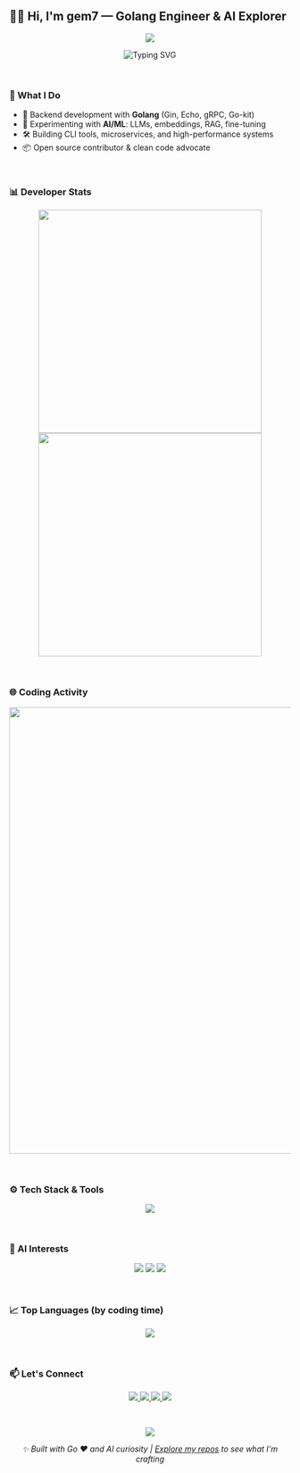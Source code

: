 ## 👨‍💻 Hi, I'm gem7 — Golang Engineer & AI Explorer

<p align="center">
  <img src="https://capsule-render.vercel.app/api?type=waving&color=timeGradient&height=300&section=header&text=HELLO%20WORLD!&fontSize=90&fontAlign=50&fontAlignY=30&desc=I%20speak%20Go%20and%20dream%20in%20AI&descAlign=50&descSize=30&descAlignY=60&animation=twinkling" />
</p>

<p align="center">
  <img src="https://readme-typing-svg.demolab.com?font=Fira%20Code&weight=600&size=22&pause=1000&center=true&vCenter=true&random=false&width=600&lines=Building%20scalable%20systems%20with%20Go;Exploring%20the%20future%20of%20AI%20&%20ML;Code%20is%20my%20poetry;Efficiency%2C%20simplicity%2C%20elegance" alt="Typing SVG" />
</p>

<br/>

### 🔧 What I Do

- 🚀 Backend development with **Golang** (Gin, Echo, gRPC, Go-kit)
- 🧠 Experimenting with **AI/ML**: LLMs, embeddings, RAG, fine-tuning
- 🛠️ Building CLI tools, microservices, and high-performance systems
- 📦 Open source contributor & clean code advocate

<br/>

### 📊 Developer Stats

<p align="center">
  <img src="https://github-readme-stats.vercel.app/api?username=gem7&theme=transparent&include_all_commits=true&show_icons=true&hide_border=true&bg_color=00000000" width="400" />
  <img src="https://streak-stats.demolab.com?user=gem7&theme=transparent&date_format=%5BY.%5Dn.j&hide_border=true&bg_color=00000000" width="400" />
</p>

<br/>

### 🌐 Coding Activity

<p align="center">
  <img src="https://github-readme-activity-graph.vercel.app/graph?username=gem7&theme=react-dark&hide_border=true&area=true&bg_color=00000000" width="800" />
</p>

<br/>

### ⚙️ Tech Stack & Tools

<p align="center">
  <img src="https://skillicons.dev/icons?i=go,python,js,ts,docker,kubernetes,postgres,redis,git,github,vscode,pytorch,tensorflow" />
</p>

<br/>

### 🧠 AI Interests

<p align="center">
  <img src="https://img.shields.io/badge/AI_Love-Forever-9cf?logo=openai&logoColor=white&style=for-the-badge" />
  <img src="https://img.shields.io/badge/LLM_-Fine_Tuning-000?logo=huggingface&logoColor=white&style=for-the-badge" />
  <img src="https://img.shields.io/badge/Go_AI_-Yes!-00ADD8?logo=go&logoColor=white&style=for-the-badge" />
</p>

<br/>

### 📈 Top Languages (by coding time)

<p align="center">
  <img src="https://github-readme-stats.vercel.app/api/top-langs/?username=gem7&theme=transparent&hide_border=true&layout=compact&langs_count=6&bg_color=00000000" />
</p>

<br/>

### 📫 Let's Connect

<p align="center">
  <a href="https://github.com/gem7">
    <img src="https://img.shields.io/badge/GitHub-gem7-181717?logo=github&style=flat-square" />
  </a>
  <a href="mailto:gem7@example.com">
    <img src="https://img.shields.io/badge/Email-gem7@example.com-e74c3c?logo=gmail&style=flat-square" />
  </a>
  <a href="https://t.me/gem7">
    <img src="https://img.shields.io/badge/Telegram-gem7-26A5E4?logo=telegram&style=flat-square" />
  </a>
  <a href="https://x.com/gem7">
    <img src="https://img.shields.io/badge/X-@gem7-1DA1F2?logo=x&style=flat-square" />
  </a>
</p>

<br/>

<p align="center">
  <img src="https://capsule-render.vercel.app/api?type=waving&color=timeGradient&height=300&section=footer&text=NAMASTE!&fontSize=90&fontAlign=50&fontAlignY=70&desc=May%20your%20goroutines%20never%20block%20and%20your%20gradients%20converge!&descAlign=50&descSize=30&descAlignY=40&animation=twinkling" />
</p>

<p align="center">
  <em>✨ Built with Go ❤️ and AI curiosity | <a href="https://github.com/gem7">Explore my repos</a> to see what I'm crafting</em>
</p>
